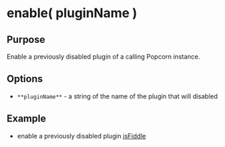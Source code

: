 # enable( pluginName ) #

## Purpose ##

Enable a previously disabled plugin of a calling Popcorn instance.

## Options ##

* `**pluginName**` - a string of the name of the plugin that will disabled

## Example ##

* enable a previously disabled plugin [jsFiddle](http://jsfiddle.net/popcornjs/4Ps9x/)
